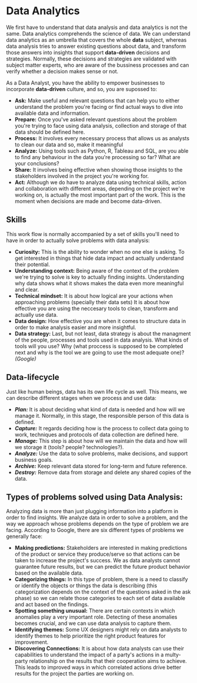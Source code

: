 # Data Analytics
We first have to understand that data analysis and data analytics is not the same.
Data analytics comprehends the science of data. We can understand data analytics as an umbrella that covers the whole **data** subject, whereas data analysis tries to answer existing questions about data, and transform those answers into insights that support **data-driven** decisions and strategies.
Normally, these decisions and strategies are validated with subject matter experts, who are aware of the bussiness processes and can verify whether a decision makes sense or not.

As a Data Analyst, you have the ability to empower businesses to incorporate **data-driven** culture, and so, you are supossed to:
- **Ask:** Make useful and relevant questions that can help you to either understand the problem you're facing or find actual ways to dive into available data and information.
- **Prepare:** Once you've asked relevant questions about the problem you're trying to face using data analysis, collection and storage of that data should be defined here.
- **Process:** It involves every necessary process that allows us as analysts to clean our data and so, make it meaningful
- **Analyze:** Using tools such as Python, R, Tableau and SQL, are you able to find any behaviour in the data you're processing so far? What are your conclusions?
- **Share:** It involves being effective when showing those insights to the stakeholders involved in the project you're working for.
- **Act:** Although we do have to analyze data using technical skills, action and collaboration with different areas, depending on the project we're working on, is actually the most important part of the work. This is the moment when decisions are made and become data-driven.

## Skills
This work flow is normally accompanied by a set of skills you'll need to have in order to actually solve problems with data analysis:

 - **Curiosity:** This is the ability to wonder when no one else is asking. To get interested in things that hide data impact and actually understand their potential.
 - **Understanding context:** Being aware of the context of the problem we're trying to solve is key to actually finding insights. Understanding why data shows what it shows makes the data even more meaningful and clear.
 - **Technical mindset:** It is about how logical are your actions when approaching problems (specially their data sets) It is about how effective you are using the neccesary tools to clean, transform and actually use data.
 - **Data design:** How effective you are when it comes to structure data in order to make analysis easier and more insightful.
 - **Data strategy:** Last, but not least, data strategy is about the managment of the people, processes and tools used in data analysis. What kinds of tools will you use? Why (what proccess is supposed to be completed next and why is the tool we are going to use the most adequate one)?
 *(Google)*
## Data-lifecycle
Just like human beings, data has its own life cycle as well.
This means, we can describe different stages when we process and use data:
- ***Plan:*** It is about deciding what kind of data is needed and how will we manage it. Normally, in this stage, the responsible person of this data is defined.
- ***Capture:*** It regards deciding how is the process to collect data going to work, techniques and protocols of data collection are defined here.
- ***Manage:*** This step is about how will we maintain the data and how will we storage it (tools? people? technologies?).
- ***Analyze:*** Use the data to solve problems, make decisions, and support business goals.
- ***Archive:*** Keep relevant data stored for long-term and future reference.
- ***Destroy:*** Remove data from storage and delete any shared copies of the data.

## Types of problems solved using Data Analysis:
Analyzing data is more than just plugging information into a platform in order to find insights. We analyze data in order to solve a problem, and the way we approach whose problems depends on the type of problem we are facing.
According to Google, there are six different types of problems we generally face:
- **Making predictions:** Stakeholders are interested in making predictions of the product or service they produce/serve so that actions can be taken to increase the project's success. We as data analysts cannot guarantee future results, but we can predict the future product behavior based on the available data.
- **Categorizing things:** In this type of problem, there is a need to classify or identify the objects or things the data is describing (this categorization depends on the context of the questions asked in the ask phase) so we can relate those categories to each set of data available and act based on the findings.
- **Spotting something unusual:** There are certain contexts in which anomalies play a very important role. Detecting of these anomalies becomes crucial, and we can use data analysis to capture them.
- **Identifying themes:** Some UX designers might rely on data analysts to identify themes to help prioritize the right product features for improvement.
- **Discovering Connections:** It is about how data analysts can use their capabilities to understand the impact of a party's actions in a multy-party relationship on the results that their cooperation aims to achieve.
This leads to improved ways in which correlated actions drive better results for the project the parties are working on.
